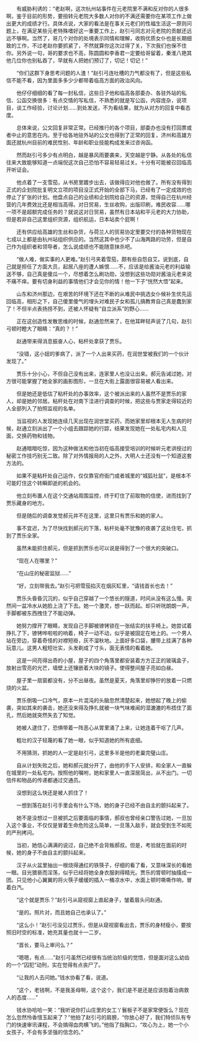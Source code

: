 　　有威胁利诱的：“老赵啊，这次杭州站事件在元老院里不满和反对你的人很多啊，鉴于目前的形势，要扭转元老院大多数人对你的不满还需要你在某项工作上做出更大的成绩才行。具体点说，大家的看法是在事关元老们的性福生活这一原则问题上，在满足某些元老特殊嗜好这一重要工作上，赵引弓同志对元老院的贡献还远远不够啊。当然了，哥几个对你的处境表示同情和理解，收购优质女仆也是长期细致的工作，不过老赵你要抓紧了，不然就算你这次过得了关，下次我们也保不住你。另外说一句，哥的要求也不高，陈圆圆和李香君一定要给哥留着，秦淮八艳其他几位你也别私吞了，早就有人把她们预订了，切记！切记！”

　　“你们这群下身思考问题的人渣！”赵引弓连吐槽的力气都没有了，但是这些私信不能不看，因为里面多多少少都带着临高方面的政治风向。

　　他仔仔细细的看了每一封私信，这些日子他和临高各部委办、各驻外站的私信、公函交换很多：有点交情的写私信，不熟悉的就是写公函，内容庞杂，说项目，谈工作经验，讨论计划……到处发送，不为看结果，就为从对方的回复中看态度。

　　总体来说，公文回复非常正常。已经推行的各个项目，部委办也没有打回票或者中止的意思在内。至于给各地驻外站的公文也得到了正常的回复，济州和高雄方面还就杭州目前的难民性别、年龄和职业技能构成发来过咨询函。

　　然而赵引弓多少有点明白，越是暴风雨要袭来，天空越是宁静。从各处的私信往来大致能够知道一点端倪这次自己恐怕不容易轻易过关。十分有可能被召回临高开听证会。

　　他点着了一支雪茄，从书房里踱步出去，该做得应对他也做了。所有没有得到正式的企划院批复明文立项的项目没正式开始的全部下马，已经有了一定成效的也停止了扩张的计划。他盘点自己的业绩和企划院给自己的资源，觉得自己在杭州经营的几年费效比还是相当高得。对日贸易，生丝收购，出版印刷，难民收容……哪一项不是超额完成任务的？就说这对日贸易，虽然有日本站和平元老的大力协助，但是若非自己这里组织货源，组织航运，日本站卖个屁啊！

　　还有供应给高雄的生丝和杂货，与荷兰人的贸易协定里要交付的各种货物现在七成以上都是由杭州站组织供应的。当然这其中也少不了山海两路的功劳，但是自己作为组织者和领导者，怎么说成绩也不能随意抹杀吧。

　　“做人难，做实事的人更难。”赵引弓夹着雪茄，颇有些自怨自艾。说到底，自己就是担任了方面大员，起居八座的遭人嫉恨……不，应该是给酱油元老的利益输送不够，自己真是傻瓜一个，尽想着怎么刷功勋，没想到这些功勋对酱油元老来说不痛不痒。要有切身利益的事情他们才会见你的情！他一下子“恍然大悟”起来。

　　山东和济州那边，在艰苦的环境下还在不断的从难民中挑选女仆候补生优先运回临高，相形之下，自己傻里傻气的埋头对难民子女和孤儿搞教育自己真是蠢到家了！不但半点表扬捞不到，还被人怀疑有“自立派系”的野心……

　　正在这创造性发散思维的时候，赵通忽然来了，在他耳畔轻声说了几句，赵引弓顿时瞪大了眼睛：“真的？！”

　　赵通带来得消息振奋人心，粘杆处拿获了贾乐。

　　“没错，这小妞的爹病了，派了一个人出来买药，在润世堂被我们的一个伙计发现了。”

　　贾乐十分小心，不但自己没有出来，连家里人也没让出来。郝元告诫过她，对方很可能掌握了她全家的画影图形，一旦在大街上露面很容易被人看出来。

　　但是她还是低估了粘杆处的办事效率，这个被派出来的人虽然不是贾乐的家人，却是她的邻居。粘杆处在对南下洼进行调查的时候，把这些与贾家走得较近的人全部列入了拍照监视的名单。

　　当监视的人发现她连续几天出现在润世堂买药，而她家里却根本无人生病的时候，赵通立刻派出了一个小组去跟踪她的行踪，结果发现她在一处私宅内和人见面，交换药物和钱物。

　　赵通暗暗吃惊，因为这种做法和他当初在临高接受培训的时候听元老讲授过的秘密工作技巧别无二致。除了对外情报局的人之外，大明人士还没有一个知道这套方法的。

　　如果不是粘杆处自己运作，仅仅靠官府衙门或者城里的“城狐社鼠”，是根本不可能盯住这个转瞬即逝的机会的。

　　他立刻布置人在这个交通站周围监控，终于盯住了前取物的信使，进而找到了贾乐藏身的地方。

　　但是随后的调查发觉郝元并不在这里，这里只有贾乐和她的家人。

　　事不宜迟，为了尽快找到郝元的下落，粘杆处毫不犹豫的夜袭了这处住宅，抓到了贾乐全家。

　　虽然未能抓住郝元，但是抓到贾乐也可以说是得到了一个很大的突破口。

　　“现在人在哪里？”

　　“在山庄的秘密监狱……”

　　“好，立刻带我去。”赵引弓把雪茄掐灭在烟灰缸里，“请钱首长也去！”

　　贾乐头昏昏沉沉的，似乎自己穿越了一个悠长的隧道，时间从没有这么慢。突然间一盆冷水从她脸上浇了下去。她一个激灵，想一跃而起。却只听咣朗朗一声，手脚都被东西拽住了不能动弹。

　　她努力撑开了眼睛，发现自己手脚被镣铐锁在一张结实的扶手椅上。她尝试着挣扎了下，镣铐哗啦啦的响着，椅子一动不动，似乎是被固定在地上的。一个男人站在旁边，穿着奇怪的对襟短褂，灰不溜秋地。上面好多口袋，腰带上挂满了各种玩意儿。这男人粗短壮实，头发剃成了寸头，面无表情的看着她。

　　这是一间亮得出奇的小屋，屋子的四个角落里都安装着方方正正的玻璃盒子，放射出雪亮的光芒，墙壁上还镶嵌着大块的镜子。使得整间屋子亮如白昼。

　　屋子里一扇窗都没有，分不出昼夜。虽然是夏天，角落里却狰狞的放着一只燃烧的火盆。

　　贾乐倒吸一口冷气，原本一片混沌的头脑忽然清楚起来，她想起了晚上的偷袭，突如其来的袭击，她还没来得及挣扎就被一块气味难闻的湿漉漉的布捂住了面孔，然后她就突然失去了知觉。

　　她被人逮住了，恐惧带着一阵恶心从胃里涌了上来，让她连着干呕了几声。

　　粗壮的汉子轻蔑的看了她一眼，似乎知道她的所有底细。

　　不用猜测，抓她的人一定是赵引弓，这里多半是他的老巢完璧山庄。

　　自从计划失败之后，她和郝元就分开了，由他的手下人安排，和全家人一直躲在城里的一处私宅内。按照他的嘱咐，她和家里人一直深居简出，从不出门。一切信件和物品的传递都通过交通员。

　　没想到这么快还是被人抓住了！

　　一想到落在赵引弓手里会有什么下场，她的身子已经不由自主的颤抖起来了。

　　她不是没想过一旦被抓之后要面临的事情，郝叔也曾经亲口警告过她，一旦加入这个事业，不仅仅是冒着生命危险这么简单，一旦落入敌手，就会受到生不如死的严刑拷问。

　　当初，她信心满满的说过，自己绝不会背叛郝叔。但是，考验就在面前的时候，她的身子不由自主的颤抖起来。

　　汉子从火盆里抽出一根烧得通红的铁筷子，仔细的看了看，又意味深长的看她一眼。目光猥亵而淫荡，似乎已经将她全身衣服剥得精光。贾乐的胃顿时抽搐成一团。只见他小心翼翼的将火筷子缓缓的插入一桶凉水中，水面上顿时嘶嘶作响，冒着白汽。

　　“这个就是贾乐？”赵引弓从窥视窗上直起身子，皱着眉头问赵通。

　　“是的。照片对，而且她自己也承认了。”

　　“这么小！”赵引弓没见过贾乐，但是从窥视窗看出去，贾乐的身材瘦小，要按照旧时空的标准，她充其量也就十一二岁。

　　“首长，要马上审问么？”

　　“嗯嗯，有点……”赵引弓虽然已经很有当统治阶级的觉悟，但是面对这么幼齿的一个“囚犯”动刑，实在觉得有点丧尸了。

　　“让我的人去问她。”钱水协看了看，说道。

　　“这个，老钱啊，不是我圣母啊，这个这个，我们是不是还是应该抱着治病救人的态度……”

　　钱水协哈哈一笑：“我听说你打山庄里的女工丫鬟板子不是家常便饭么？现在怎么忽然怜香惜玉起来了？”他拍了赵引弓的肩膀，“你放心好了，我们特侦队有专门的快速审讯课程，不会搞得血肉横飞的。”他指了指胸口，“攻心为上，她一个小女孩子，不会有多坚强的信念的。”
